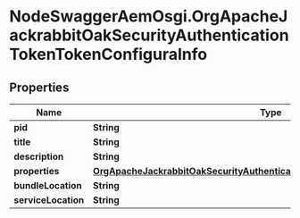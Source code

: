 # NodeSwaggerAemOsgi.OrgApacheJackrabbitOakSecurityAuthenticationTokenTokenConfiguraInfo

## Properties

Name | Type | Description | Notes
------------ | ------------- | ------------- | -------------
**pid** | **String** |  | [optional] 
**title** | **String** |  | [optional] 
**description** | **String** |  | [optional] 
**properties** | [**OrgApacheJackrabbitOakSecurityAuthenticationTokenTokenConfiguraProperties**](OrgApacheJackrabbitOakSecurityAuthenticationTokenTokenConfiguraProperties.md) |  | [optional] 
**bundleLocation** | **String** |  | [optional] 
**serviceLocation** | **String** |  | [optional] 


